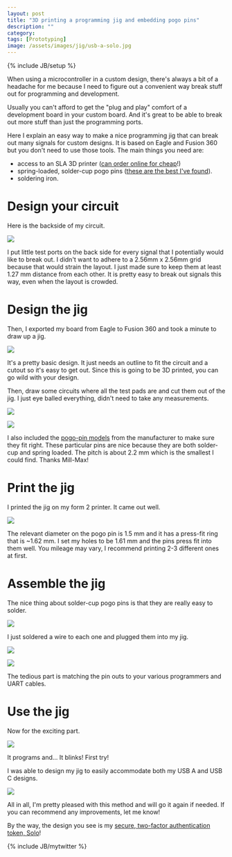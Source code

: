```yaml
---
layout: post
title: "3D printing a programming jig and embedding pogo pins"
description: ""
category: 
tags: [Prototyping]
image: /assets/images/jig/usb-a-solo.jpg
---
```

{% include JB/setup %}

When using a microcontroller in a custom design, there's always a bit of a headache for me because I need to figure out a convenient way
break stuff out for programming and development.  

Usually you can't afford to get the "plug and play" comfort of a development board in your custom board.  And it's great
to be able to break out more stuff than just the programming ports.

Here I explain an easy way to make a nice programming jig that can break out many signals for custom designs.  It is based on Eagle and
Fusion 360 but you don't need to use those tools.  The main things you need are:

* access to an SLA 3D printer ([can order online for cheap](http://dirtypcbs.com/store/print3d)!)
* spring-loaded, solder-cup pogo pins ([these are the best I've found](https://www.digikey.com/product-detail/en/mill-max-manufacturing-corp/0947-0-15-20-77-14-11-0/ED11275-ND/7402798)).
* soldering iron.

# Design your circuit

Here is the backside of my circuit.

![](/assets/images/jig/backside.png)

I put little test ports on the back side for every signal that I potentially
would like to break out.  I didn't want to adhere to a 2.56mm x 2.56mm grid
because that would strain the layout.  I just made sure to keep them at least
1.27 mm distance from each other.  It is pretty easy to break out signals this
way, even when the layout is crowded.

# Design the jig

Then, I exported my board from Eagle to Fusion 360 and took a minute to draw up a
jig.

![](/assets/images/jig/draw.png)

It's a pretty basic design.  It just needs an outline to fit the circuit and a
cutout so it's easy to get out.  Since this is going to be 3D printed, you can
go wild with your design.

Then, draw some circuits where all the test pads are and cut them out of the
jig.  I just eye balled everything, didn't need to take any measurements.


![](/assets/images/jig/p1.png)

![](/assets/images/jig/p2.png)

I also included the [pogo-pin
models](https://www.mill-max.com/products/pin/0947/0947-0-15-20-77-14-11-0)
from the manufacturer to make sure they fit right.  These particular pins are nice
because they are both solder-cup and spring loaded.  The pitch is about 2.2 mm which
is the smallest I could find.  Thanks Mill-Max!

# Print the jig

I printed the jig on my form 2 printer.  It came out well.

![](/assets/images/jig/bare.jpg)

The relevant diameter on the pogo pin is 1.5 mm and it has a press-fit ring that is ~1.62 mm.  I set my holes
to be 1.61 mm and the pins press fit into them well.  You mileage may vary, I recommend printing 2-3 different ones at first.

# Assemble the jig

The nice thing about solder-cup pogo pins is that they are really easy to solder.

![](/assets/images/jig/pins.jpg)

I just soldered a wire to each one and plugged them into my jig.

![](/assets/images/jig/top.jpg)

![](/assets/images/jig/bot.jpg)

The tedious part is matching the pin outs to your various programmers and UART cables.

# Use the jig

Now for the exciting part.

![](/assets/images/jig/usb-a-solo.jpg)

It programs and... It blinks!  First try!

I was able to design my jig to easily accommodate both my USB A and USB C designs.

![](/assets/images/jig/usb-c-solo.jpg)

All in all, I'm pretty pleased with this method and will go it again if needed.  If you can recommend any
improvements, let me know!

By the way, the design you see is my [secure, two-factor authentication token, Solo](/designing-solo-a-new-u2ffido2-token)!


{% include JB/mytwitter %}
